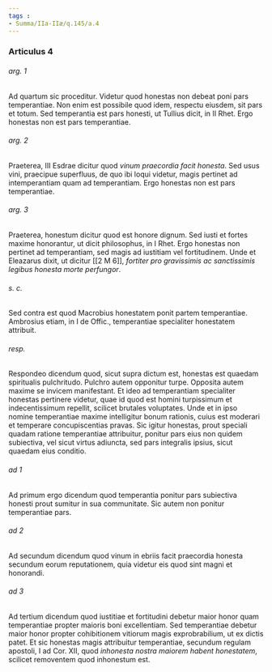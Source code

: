 ```yaml
---
tags : 
- Summa/IIa-IIæ/q.145/a.4
---
```


### Articulus 4

###### arg. 1
Ad quartum sic proceditur. Videtur quod honestas non debeat poni pars temperantiae. Non enim est possibile quod idem, respectu eiusdem, sit pars et totum. Sed temperantia est pars honesti, ut Tullius dicit, in II Rhet. Ergo honestas non est pars temperantiae.

###### arg. 2
Praeterea, III Esdrae dicitur quod *vinum praecordia facit honesta*. Sed usus vini, praecipue superfluus, de quo ibi loqui videtur, magis pertinet ad intemperantiam quam ad temperantiam. Ergo honestas non est pars temperantiae.

###### arg. 3
Praeterea, honestum dicitur quod est honore dignum. Sed iusti et fortes maxime honorantur, ut dicit philosophus, in I Rhet. Ergo honestas non pertinet ad temperantiam, sed magis ad iustitiam vel fortitudinem. Unde et Eleazarus dixit, ut dicitur [[2 M 6]], *fortiter pro gravissimis ac sanctissimis legibus honesta morte perfungor*.

###### s. c.
Sed contra est quod Macrobius honestatem ponit partem temperantiae. Ambrosius etiam, in I de Offic., temperantiae specialiter honestatem attribuit.

###### resp.
Respondeo dicendum quod, sicut supra dictum est, honestas est quaedam spiritualis pulchritudo. Pulchro autem opponitur turpe. Opposita autem maxime se invicem manifestant. Et ideo ad temperantiam specialiter honestas pertinere videtur, quae id quod est homini turpissimum et indecentissimum repellit, scilicet brutales voluptates. Unde et in ipso nomine temperantiae maxime intelligitur bonum rationis, cuius est moderari et temperare concupiscentias pravas. Sic igitur honestas, prout speciali quadam ratione temperantiae attribuitur, ponitur pars eius non quidem subiectiva, vel sicut virtus adiuncta, sed pars integralis ipsius, sicut quaedam eius conditio.

###### ad 1
Ad primum ergo dicendum quod temperantia ponitur pars subiectiva honesti prout sumitur in sua communitate. Sic autem non ponitur temperantiae pars.

###### ad 2
Ad secundum dicendum quod vinum in ebriis facit praecordia honesta secundum eorum reputationem, quia videtur eis quod sint magni et honorandi.

###### ad 3
Ad tertium dicendum quod iustitiae et fortitudini debetur maior honor quam temperantiae propter maioris boni excellentiam. Sed temperantiae debetur maior honor propter cohibitionem vitiorum magis exprobrabilium, ut ex dictis patet. Et sic honestas magis attribuitur temperantiae, secundum regulam apostoli, I ad Cor. XII, quod *inhonesta nostra maiorem habent honestatem*, scilicet removentem quod inhonestum est.

